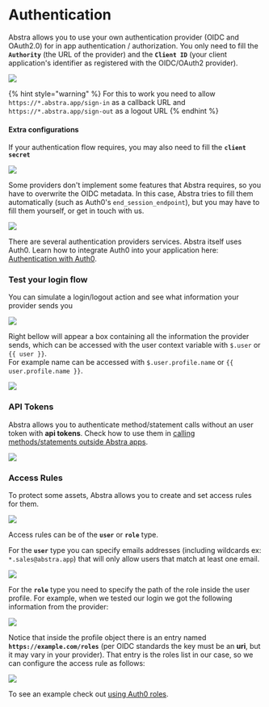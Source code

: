 # Authentication

Abstra allows you to use your own authentication provider (OIDC and OAuth2.0) for in app authentication / authorization. You only need to fill the **`Authority`** (the URL of the provider) and the **`Client ID`** (your client application's identifier as registered with the OIDC/OAuth2 provider).

![](<../../.gitbook/assets/image (57) (1) (1) (1).png>)

{% hint style="warning" %}
For this to work you need to allow `https://*.abstra.app/sign-in` as a callback URL and `https://*.abstra.app/sign-out` as a logout URL&#x20;
{% endhint %}

#### Extra configurations

If your authentication flow requires, you may also need to fill the **`client secret`**

![](<../../.gitbook/assets/image (52) (1) (1) (1).png>)

Some providers don't implement some features that Abstra requires, so you have to overwrite the OIDC metadata. In this case, Abstra tries to fill them automatically (such as Auth0's `end_session_endpoint`), but you may have to fill them yourself, or get in touch with us.

![](<../../.gitbook/assets/image (54) (1) (1).png>)

There are several authentication providers services. Abstra itself uses Auth0. Learn how to integrate Auth0 into your application here: [Authentication with Auth0](../../tutorials/common-tecniques/auth-with-auth0.md).

### Test your login flow

You can simulate a login/logout action and see what information your provider sends you

![](../../.gitbook/assets/try-now.gif)

Right bellow will appear a box containing all the information the provider sends, which can be accessed with the user context variable with `$.user` or `{{ user }}`.\
For example name can be accessed with `$.user.profile.name` or `{{ user.profile.name }}`.

![](<../../.gitbook/assets/image (49) (1) (1).png>)

### API Tokens

Abstra allows you to authenticate method/statement calls without an user token with **api tokens**. Check how to use them in [calling methods/statements outside Abstra apps](../../tutorials/common-tecniques/calling-connectors-or-tables-from-outside-abstra.md).

![](<../../.gitbook/assets/image (53) (1) (1).png>)

### Access Rules

To protect some assets, Abstra allows you to create and set access rules for them.

![](<../../.gitbook/assets/image (50) (1).png>)

Access rules can be of the **`user`** or **`role`** type.&#x20;

For the **`user`** type you can specify emails addresses (including wildcards ex: `*.sales@abstra.app`) that will only allow users that match at least one email.

![](<../../.gitbook/assets/image (47) (1) (1).png>)

For the **`role`** type you need to specify the path of the role inside the user profile. For example, when we tested our login we got the following information from the provider:

![](<../../.gitbook/assets/image (49) (1) (1).png>)

Notice that inside the profile object there is an entry named **`https://example.com/roles`** (per OIDC standards the key must be an **uri**, but it may vary in your provider). That entry is the roles list in our case, so we can configure the access rule as follows:

![](<../../.gitbook/assets/image (51) (1) (1) (1).png>)

To see an example check out [using Auth0 roles](../../tutorials/common-tecniques/auth0-roles.md).
